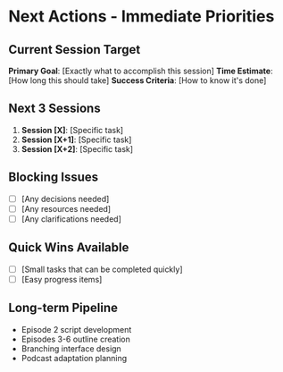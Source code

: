 # Next Actions - Immediate Priorities

## Current Session Target
**Primary Goal**: [Exactly what to accomplish this session]
**Time Estimate**: [How long this should take]
**Success Criteria**: [How to know it's done]

## Next 3 Sessions
1. **Session [X]**: [Specific task]
2. **Session [X+1]**: [Specific task]  
3. **Session [X+2]**: [Specific task]

## Blocking Issues
- [ ] [Any decisions needed]
- [ ] [Any resources needed]
- [ ] [Any clarifications needed]

## Quick Wins Available
- [ ] [Small tasks that can be completed quickly]
- [ ] [Easy progress items]

## Long-term Pipeline
- Episode 2 script development
- Episodes 3-6 outline creation
- Branching interface design
- Podcast adaptation planning